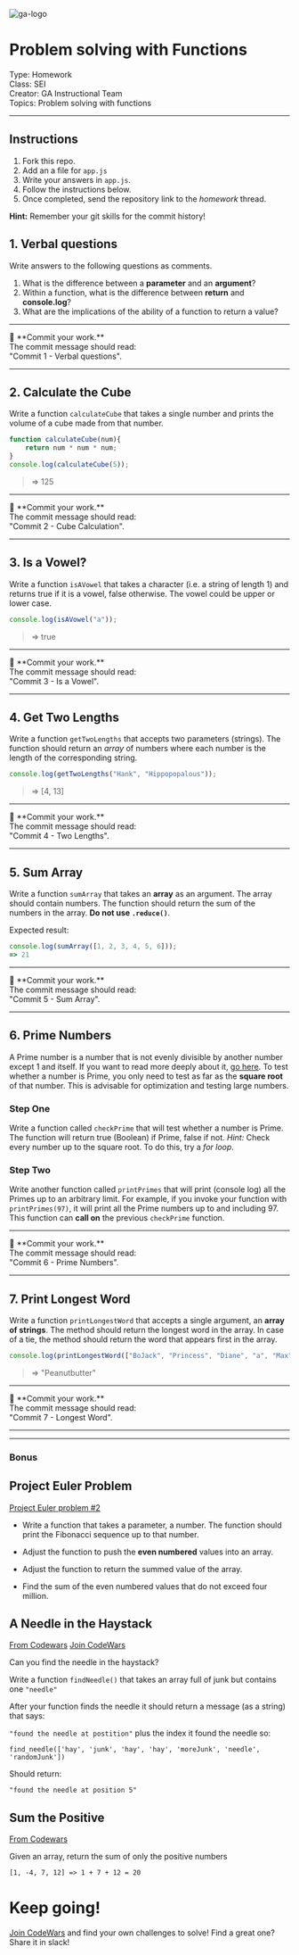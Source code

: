 ![ga-logo](https://camo.githubusercontent.com/6ce15b81c1f06d716d753a61f5db22375fa684da/68747470733a2f2f67612d646173682e73332e616d617a6f6e6177732e636f6d2f70726f64756374696f6e2f6173736574732f6c6f676f2d39663838616536633963333837313639306533333238306663663535376633332e706e67)

# Problem solving with Functions 

Type: Homework<br>
Class: SEI<br>
Creator: GA Instructional Team<br>
Topics: Problem solving with functions<br>

---


## Instructions

1. Fork this repo.
2. Add an a file for `app.js`
3. Write your answers in `app.js`.
4. Follow the instructions below. 
5. Once completed, send the repository link to the *homework* thread.

**Hint:** Remember your git skills for the commit history! 


## 1. Verbal questions

Write answers to the following questions as comments. 

1. What is the difference between a **parameter** and an **argument**?
2. Within a function, what is the difference between **return** and **console.log**?
3. What are the implications of the ability of a function to return a value?

<hr>
&#x1F534; **Commit your work.** <br>
The commit message should read: <br>
"Commit 1 - Verbal questions".
<hr>

## 2. Calculate the Cube
Write a function `calculateCube` that takes a single number and prints the volume of a cube made from that number.

```javascript
function calculateCube(num){
    return num * num * num;
}
console.log(calculateCube(5));
```

> => 125

<hr>
&#x1F534; **Commit your work.** <br>
The commit message should read: <br>
"Commit 2 - Cube Calculation".
<hr>

## 3. Is a Vowel?
Write a function `isAVowel` that takes a character (i.e. a string of length 1) and returns true if it is a vowel, false otherwise. The vowel could be upper or lower case.

```javascript
console.log(isAVowel("a"));
```

> => true

<hr>
&#x1F534; **Commit your work.** <br>
The commit message should read: <br>
"Commit 3 - Is a Vowel".
<hr>

## 4. Get Two Lengths

Write a function `getTwoLengths` that accepts two parameters (strings). The function should return an _array_ of numbers where each number is the length of the corresponding string.

```javascript
console.log(getTwoLengths("Hank", "Hippopopalous"));
```

> => [4, 13]

<hr>
&#x1F534; **Commit your work.** <br>
The commit message should read: <br>
"Commit 4 - Two Lengths".
<hr>

## 5. Sum Array
Write a function `sumArray` that takes an **array** as an argument.
The array should contain numbers. The function should return the sum of the numbers in the array. **Do not use `.reduce()`**.

Expected result:
```javascript
console.log(sumArray([1, 2, 3, 4, 5, 6]));
=> 21
```
<hr>
&#x1F534; **Commit your work.** <br>
The commit message should read: <br>
"Commit 5 - Sum Array".
<hr>


## 6. Prime Numbers
A Prime number is a number that is not evenly divisible by another number except 1 and itself. If you want to read more deeply about it, [go here](https://en.wikipedia.org/wiki/Prime_number).
To test whether a number is Prime, you only need to test as far as the **square root** of that number. This is advisable for optimization and testing large numbers.

### Step One
Write a function called `checkPrime` that will test whether a number is Prime. The function will return true (Boolean) if Prime, false if not.
_Hint:_ Check every number up to the square root. To do this, try a _for loop_.

### Step Two
Write another function called `printPrimes` that will print (console log) all the Primes up to an arbitrary limit. For example, if you invoke your function with `printPrimes(97)`, it will print all the Prime numbers up to and including 97.
This function can **call on** the previous `checkPrime` function.
</details>

<hr>
&#x1F534; **Commit your work.** <br>
The commit message should read: <br>
"Commit 6 - Prime Numbers".
<hr>

## 7. Print Longest Word

Write a function `printLongestWord` that accepts a single argument, an **array of strings**. The method should return the longest word in the array. In case of a tie, the method should return the word that appears first in the array.

```javascript
console.log(printLongestWord(["BoJack", "Princess", "Diane", "a", "Max", "Peanutbutter", "big", "blob"]));
```

> => "Peanutbutter"


<hr>
&#x1F534; **Commit your work.** <br>
The commit message should read: <br>
"Commit 7 - Longest Word".
<hr>

---

### Bonus

## Project Euler Problem
[Project Euler problem #2](https://projecteuler.net/problem=2)

* Write a function that takes a parameter, a number. The function should print the Fibonacci sequence up to that number.

* Adjust the function to push the **even numbered** values into an array.

* Adjust the function to return the summed value of the array.

* Find the sum of the even numbered values that do not exceed four million.


## A Needle in the Haystack

[From Codewars](https://www.codewars.com/kata/56676e8fabd2d1ff3000000c) [Join CodeWars](www.codewars.com/r/bEqEeQ)

Can you find the needle in the haystack?

Write a function `findNeedle()` that takes an array full of junk but contains one `"needle"`

After your function finds the needle it should return a message (as a string) that says:

`"found the needle at postition"` plus the index it found the needle so:

`find_needle(['hay', 'junk', 'hay', 'hay', 'moreJunk', 'needle', 'randomJunk'])`

Should return:

`"found the needle at position 5"`

## Sum the Positive

[From Codewars](https://www.codewars.com/kata/5715eaedb436cf5606000381)

Given an array, return the sum of only the positive numbers

`[1, -4, 7, 12] => 1 + 7 + 12 = 20`

# Keep going!

[Join CodeWars](www.codewars.com/r/bEqEeQ) and find your own challenges to solve! Find a great one? Share it in slack!

